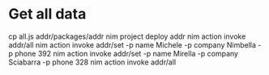 # Get all data

cp all.js addr/packages/addr
nim project deploy addr
nim action invoke addr/all
nim action invoke addr/set -p name Michele -p company Nimbella -p phone 392 
nim action invoke addr/set -p name Mirella -p company Sciabarra -p phone 328 
nim action invoke addr/all


